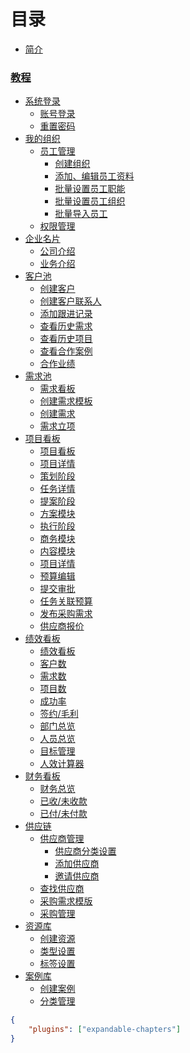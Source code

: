 # 目录

* [简介](README.md)

### [教程]()
   * [系统登录]()
     * [账号登录](/01系统登录.md#账号登录)
     * [重置密码](/01系统登录.md#重置密码)
   * [我的组织]()
     * [员工管理](/02我的组织.md#员工列表)
       * [创建组织](/02我的组织.md#创建组织)
       * [添加、编辑员工资料](/02我的组织.md#添加、编辑员工资料)
       * [批量设置员工职能](/02我的组织.md#批量设置员工职能)
       * [批量设置员工组织](/02我的组织.md#批量设置员工组织)
       * [批量导入员工](/02我的组织.md#批量导入员工)
     * [权限管理](/02我的组织.md#权限管理)
   * [企业名片]()
     * [公司介绍](/03企业名片.md#公司介绍)
     * [业务介绍](/03企业名片.md#业务介绍)
   * [客户池]()
     * [创建客户](/04客户池.md#创建客户)
     * [创建客户联系人](/04客户池.md#创建客户联系人)
     * [添加跟进记录](/04客户池.md#添加跟进记录)
     * [查看历史需求](04客户池.md#查看历史需求)
     * [查看历史项目](/04客户池.md#查看历史项目)
     * [查看合作案例](/04客户池.md#查看合作案例)
     * [合作业绩](/04客户池.md#合作业绩)
   * [需求池]()
     * [需求看板](/05需求池.md#需求看板)
     * [创建需求模板](/05需求池.md#创建需求模板)
     * [创建需求](/05需求池.md#创建需求)
     * [需求立项](/05需求池.md#需求立项)
   * [项目看板]()
     * [项目看板](/06项目看板.md#项目看板)
     * [项目详情](/06项目看板.md#项目详情)
     * [策划阶段](/06项目看板.md#策划阶段)
     * [任务详情](/06项目看板.md#任务详情)
     * [提案阶段](/06项目看板.md#提案阶段)
     * [方案模块](/06项目看板.md#方案模块)
     * [执行阶段](/06项目看板.md#执行阶段)
     * [商务模块](/06项目看板.md#商务模块)
     * [内容模块](/06项目看板.md#内容模块)
     * [项目详情](06项目看板.md#项目详情)
     * [预算编辑](/06项目看板.md#预算编辑)
     * [提交审批](/06项目看板.md#提交审批)
     * [任务关联预算](/06项目看板.md#任务关联预算)
     * [发布采购需求](/06项目看板.md#发布采购需求)
     * [供应商报价](/06项目看板.md#供应商报价)
   * [绩效看板]()
     * [绩效看板](/07绩效看板.md#绩效看板)
     * [客户数](/07绩效看板.md#客户数)
     * [需求数](/07绩效看板.md#需求数)
     * [项目数](/07绩效看板.md#项目数)
     * [成功率](/07绩效看板.md#成功率)
     * [签约/毛利](/07绩效看板.md#签约/毛利)
     * [部门总览](/07绩效看板.md#部门总览)
     * [人员总览](/07绩效看板.md#人员总览)
     * [目标管理](/07绩效看板.md#目标管理)
     * [人效计算器](/07绩效看板.md#人效计算器)
   * [财务看板]()
     * [财务总览](/08财务看板.md#财务总览)
     * [已收/未收款](/08财务看板.md#已收/未收款)
     * [已付/未付款](/08财务看板.md#已付/未付款)
   * [供应链]()
     * [供应商管理](/09供应链.md#供应商管理)
       * [供应商分类设置](/09供应链.md#供应商分类设置)
       * [添加供应商](/09供应链.md#添加供应商)
       * [邀请供应商](/09供应链.md#邀请供应商)
     * [查找供应商](/09供应链.md#查找供应商)
     * [采购需求模版](/09供应链.md#采购需求模版)
     * [采购管理](/09供应链.md#采购管理)
   * [资源库]()
     * [创建资源](/10资源库.md#创建资源)
     * [类型设置](/10资源库.md#类型设置)
     * [标签设置](/10资源库.md#标签设置)
   * [案例库]()
     * [创建案例](/11案例库.md#创建资源)
     * [分类管理](/11案例库.md#分类管理)

```json
{
	"plugins": ["expandable-chapters"]
}
```

